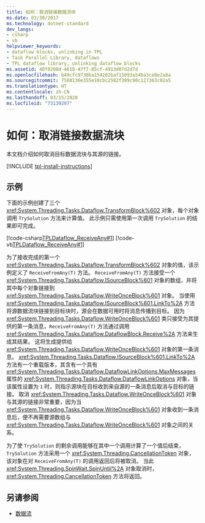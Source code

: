 ```yaml
---
title: 如何：取消链接数据流块
ms.date: 03/30/2017
ms.technology: dotnet-standard
dev_langs:
- csharp
- vb
helpviewer_keywords:
- dataflow blocks, unlinking in TPL
- Task Parallel Library, dataflows
- TPL dataflow library, unlinking dataflow blocks
ms.assetid: 40f0208d-4618-47f7-85cf-4913d07d2d7d
ms.openlocfilehash: b49cfc9730ba154202baf15093a54ba3ce0e2a8a
ms.sourcegitcommit: 7588136e355e10cbc2582f389c90c127363c02a5
ms.translationtype: HT
ms.contentlocale: zh-CN
ms.lasthandoff: 03/15/2020
ms.locfileid: "73139297"
---
```

# <a name="how-to-unlink-dataflow-blocks"></a>如何：取消链接数据流块
本文档介绍如何取消目标数据流块与其源的链接。

[!INCLUDE [tpl-install-instructions](../../../includes/tpl-install-instructions.md)]

## <a name="example"></a>示例  
 下面的示例创建了三个 <xref:System.Threading.Tasks.Dataflow.TransformBlock%602> 对象，每个对象调用 `TrySolution` 方法来计算值。 此示例只需使用第一次调用 `TrySolution` 的结果即可完成。  
  
 [!code-csharp[TPLDataflow_ReceiveAny#1](../../../samples/snippets/csharp/VS_Snippets_Misc/tpldataflow_receiveany/cs/dataflowreceiveany.cs#1)]
 [!code-vb[TPLDataflow_ReceiveAny#1](../../../samples/snippets/visualbasic/VS_Snippets_Misc/tpldataflow_receiveany/vb/dataflowreceiveany.vb#1)]  
  
 为了接收完成的第一个 <xref:System.Threading.Tasks.Dataflow.TransformBlock%602> 对象的值，该示例定义了 `ReceiveFromAny(T)` 方法。 `ReceiveFromAny(T)` 方法接受一个 <xref:System.Threading.Tasks.Dataflow.ISourceBlock%601> 对象的数组，并将其中每个对象链接到 <xref:System.Threading.Tasks.Dataflow.WriteOnceBlock%601> 对象。 当使用 <xref:System.Threading.Tasks.Dataflow.ISourceBlock%601.LinkTo%2A> 方法将源数据流块链接到目标块时，源会在数据可用时将消息传播到目标。 因为 <xref:System.Threading.Tasks.Dataflow.WriteOnceBlock%601> 类只接受为其提供的第一条消息，`ReceiveFromAny(T)` 方法通过调用 <xref:System.Threading.Tasks.Dataflow.DataflowBlock.Receive%2A> 方法来生成其结果。 这将生成提供给 <xref:System.Threading.Tasks.Dataflow.WriteOnceBlock%601> 对象的第一条消息。 <xref:System.Threading.Tasks.Dataflow.ISourceBlock%601.LinkTo%2A> 方法有一个重载版本，其含有一个具有 <xref:System.Threading.Tasks.Dataflow.DataflowLinkOptions.MaxMessages> 属性的 <xref:System.Threading.Tasks.Dataflow.DataflowLinkOptions> 对象，当该属性设置为 `1` 时，则指示源块在目标收到来自源的一条消息后取消与目标的链接。 取消 <xref:System.Threading.Tasks.Dataflow.WriteOnceBlock%601> 对象与其源的链接非常重要，因为当 <xref:System.Threading.Tasks.Dataflow.WriteOnceBlock%601> 对象收到一条消息后，便不再需要源数组与 <xref:System.Threading.Tasks.Dataflow.WriteOnceBlock%601> 对象之间的关系。  
  
 为了使 `TrySolution` 的剩余调用能够在其中一个调用计算了一个值后结束，`TrySolution` 方法采用一个 <xref:System.Threading.CancellationToken> 对象，该对象在对 `ReceiveFromAny(T)` 的调用返回后将被取消。 当此 <xref:System.Threading.SpinWait.SpinUntil%2A> 对象取消时，<xref:System.Threading.CancellationToken> 方法将返回。  
  
## <a name="see-also"></a>另请参阅

- [数据流](../../../docs/standard/parallel-programming/dataflow-task-parallel-library.md)
